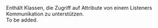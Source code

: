 <Namespace Name="Microsoft.ServiceFabric.Services.Communication.Runtime">
  <Docs>
    <summary>Enthält Klassen, die Zugriff auf Attribute von einem Listeners Kommunikation zu unterstützen.</summary> 
    <remarks>To be added.</remarks>
  </Docs>
</Namespace>

